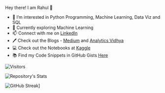 Hey there! I am Rahul 👋

- 👀 I’m interested in Python Programming, Machine Learning, Data Viz and SQL
- 🌱 Currently exploring Machine Learning 
- 📫 Connect with me on [LinkedIn](https://www.linkedin.com/in/rahul-shah6)
- 🖊  Check out the Blogs - [Medium](https://rahulshah6.medium.com) and [Analytics Vidhya](https://www.analyticsvidhya.com/blog/author/rahul105/)
- 💻 Check out the Notebooks at [Kaggle](https://www.kaggle.com/rahulshah06)
- 📚 Find my Code Snippets in GitHub Gists [Here](https://gist.github.com/Rahuls66)

![Visitors](https://gpvc.arturio.dev/Rahuls66)

![Repository's Stats](https://github-readme-stats.vercel.app/api?username=Rahuls66&show_icons=true)

![GitHub Streak](http://github-readme-streak-stats.herokuapp.com?user=Rahuls66&theme=dark)]
